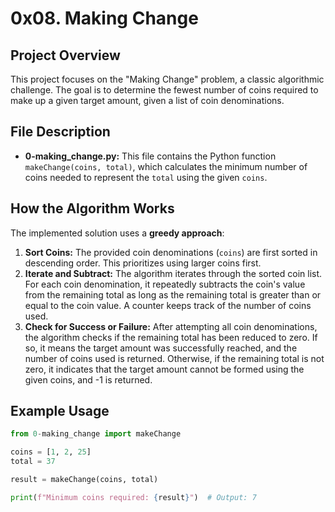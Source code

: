 # 0x08. Making Change

## Project Overview

This project focuses on the "Making Change" problem, a classic algorithmic challenge. The goal is to determine the fewest number of coins required to make up a given target amount, given a list of coin denominations. 

## File Description

* **0-making_change.py:** This file contains the Python function `makeChange(coins, total)`, which calculates the minimum number of coins needed to represent the `total` using the given `coins`. 

## How the Algorithm Works

The implemented solution uses a **greedy approach**:

1. **Sort Coins:** The provided coin denominations (`coins`) are first sorted in descending order. This prioritizes using larger coins first.
2. **Iterate and Subtract:** The algorithm iterates through the sorted coin list. For each coin denomination, it repeatedly subtracts the coin's value from the remaining total as long as the remaining total is greater than or equal to the coin value.  A counter keeps track of the number of coins used.
3. **Check for Success or Failure:** After attempting all coin denominations, the algorithm checks if the remaining total has been reduced to zero. If so, it means the target amount was successfully reached, and the number of coins used is returned. Otherwise, if the remaining total is not zero, it indicates that the target amount cannot be formed using the given coins, and -1 is returned.

## Example Usage

```python
from 0-making_change import makeChange

coins = [1, 2, 25]
total = 37

result = makeChange(coins, total)

print(f"Minimum coins required: {result}")  # Output: 7
